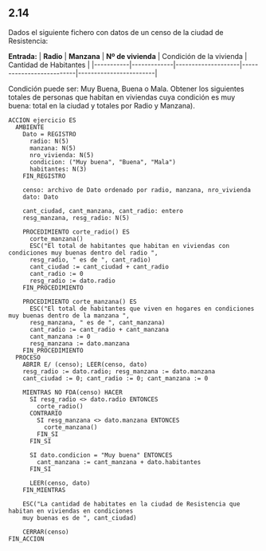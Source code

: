## 2.14
Dados el siguiente fichero con datos de un censo de la ciudad de Resistencia:

**Entrada:**
| **Radio** | **Manzana** | **Nº de vivienda** | Condición de la vivienda | Cantidad de Habitantes |
|-----------|-------------|--------------------|--------------------------|------------------------|

Condición puede ser: Muy Buena, Buena o Mala.
Obtener los siguientes totales de personas que habitan en viviendas cuya condición es muy buena: total en la ciudad
y totales por Radio y Manzana).

```
ACCION ejercicio ES
  AMBIENTE
    Dato = REGISTRO
      radio: N(5)
      manzana: N(5)
      nro_vivienda: N(5)
      condicion: ("Muy buena", "Buena", "Mala")
      habitantes: N(3)
    FIN_REGISTRO

    censo: archivo de Dato ordenado por radio, manzana, nro_vivienda
    dato: Dato

    cant_ciudad, cant_manzana, cant_radio: entero
    resg_manzana, resg_radio: N(5)

    PROCEDIMIENTO corte_radio() ES
      corte_manzana()
      ESC("El total de habitantes que habitan en viviendas con condiciones muy buenas dentro del radio ",
      resg_radio, " es de ", cant_radio)
      cant_ciudad := cant_ciudad + cant_radio
      cant_radio := 0
      resg_radio := dato.radio
    FIN_PROCEDIMIENTO

    PROCEDIMIENTO corte_manzana() ES
      ESC("El total de habitantes que viven en hogares en condiciones muy buenas dentro de la manzana ",
      resg_manzana, " es de ", cant_manzana)
      cant_radio := cant_radio + cant_manzana
      cant_manzana := 0
      resg_manzana := dato.manzana
    FIN_PROCEDIMIENTO
  PROCESO
    ABRIR E/ (censo); LEER(censo, dato)
    resg_radio := dato.radio; resg_manzana := dato.manzana
    cant_ciudad := 0; cant_radio := 0; cant_manzana := 0

    MIENTRAS NO FDA(censo) HACER
      SI resg_radio <> dato.radio ENTONCES
        corte_radio()
      CONTRARIO
        SI resg_manzana <> dato.manzana ENTONCES
          corte_manzana()
        FIN_SI
      FIN_SI

      SI dato.condicion = "Muy buena" ENTONCES
        cant_manzana := cant_manzana + dato.habitantes
      FIN_SI

      LEER(censo, dato)
    FIN_MIENTRAS

    ESC("La cantidad de habitates en la ciudad de Resistencia que habitan en viviendas en condiciones
    muy buenas es de ", cant_ciudad)

    CERRAR(censo)
FIN_ACCION
```
